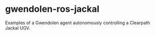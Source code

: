 # gwendolen-ros-jackal
Examples of a Gwendolen agent autonomously controlling a Clearpath Jackal UGV.
